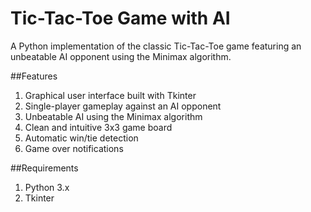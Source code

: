 # Tic-Tac-Toe Game with AI
A Python implementation of the classic Tic-Tac-Toe game featuring an unbeatable AI opponent using the Minimax algorithm.

##Features

1. Graphical user interface built with Tkinter
2. Single-player gameplay against an AI opponent
3. Unbeatable AI using the Minimax algorithm
4. Clean and intuitive 3x3 game board
5. Automatic win/tie detection
6. Game over notifications

##Requirements

1. Python 3.x
2. Tkinter
